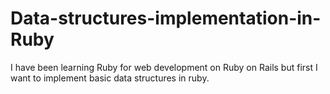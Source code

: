 # Data-structures-implementation-in-Ruby

I have been learning Ruby for web development on Ruby on Rails but first I want to implement basic data structures in ruby.
